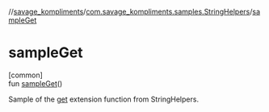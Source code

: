 //[savage_kompliments](../../index.md)/[com.savage_kompliments.samples.StringHelpers](index.md)/[sampleGet](sample-get.md)

# sampleGet

[common]\
fun [sampleGet](sample-get.md)()

Sample of the [get](../com.savage_kompliments.qol.StringHelpers/get.md) extension function from StringHelpers.

